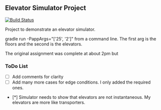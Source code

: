 ## Elevator Simulator Project

[![Build Status](https://travis-ci.org/broundy/elevator-simulator.svg?branch=master)](https://travis-ci.org/broundy/elevator-simulator)

Project to demonstrate an elevator simulator.

gradle run -PappArgs="['25', '2']" from a command line.  The first arg is the floors and the second is the elevators.

The original assignment was complete at about 2pm but

### ToDo List

- [ ] Add comments for clarity
- [ ] Add many more cases for edge conditions. I only added the required ones.
- [*] Simulator needs to show that elevators are not instantaneous.  My elevators are more like transporters. 